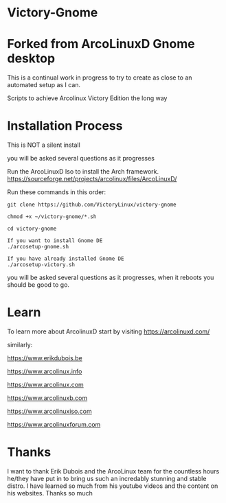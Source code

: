 # Victory-Gnome

# Forked from ArcoLinuxD Gnome desktop

This is a continual work in progress to try to create as close to an automated setup as I can.

Scripts to achieve Arcolinux Victory Edition the long way

# Installation Process


This is NOT a silent install

you will be asked several questions as it progresses



Run the ArcoLinuxD Iso to install the Arch framework.
https://sourceforge.net/projects/arcolinux/files/ArcoLinuxD/

Run these commands in this order:


    git clone https://github.com/VictoryLinux/victory-gnome

    chmod +x ~/victory-gnome/*.sh 

    cd victory-gnome
    
    If you want to install Gnome DE
    ./arcosetup-gnome.sh
    
    If you have already installed Gnome DE
    ./arcosetup-victory.sh
    
you will be asked several questions as it progresses, when it reboots you should be good to go.


# Learn

To learn more about ArcolinuxD start by visiting https://arcolinuxd.com/

similarly:

https://www.erikdubois.be

https://www.arcolinux.info
  
https://www.arcolinux.com

https://www.arcolinuxb.com

https://www.arcolinuxiso.com

https://www.arcolinuxforum.com

# Thanks

I want to thank Erik Dubois and the ArcoLinux team for the countless hours he/they have put in to bring us such an incredably stunning and stable distro. I have learned so much from his youtube videos and the content on his websites. Thanks so much
